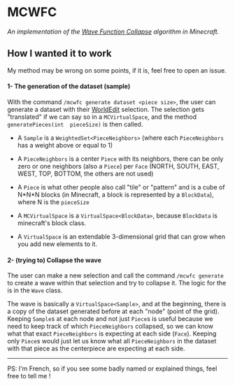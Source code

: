 # MCWFC
<i>An implementation of the [Wave Function Collapse](https://github.com/mxgmn/WaveFunctionCollapse)
algorithm in Minecraft.</i>


## How I wanted it to work
My method may be wrong on some points, if it is, feel free to open an issue.

#### 1- The generation of the dataset (sample)
With the command `/mcwfc generate dataset <piece size>`, the user can generate a dataset with their
[WorldEdit](https://intellectualsites.github.io/download/fawe.html) selection. The selection gets
"translated" if we can say so in a `MCVirtualSpace`, and the method `generatePieces(int 
pieceSize)` is then called.

- A `Sample` is a `WeightedSet<PieceNeighbors>` (where each `PieceNeighbors` has a weight above or equal
to 1)
- A `PieceNeighbors` is a center `Piece` with its neighbors, there can be only zero or one neighbors
  (also a `Piece`) per `Face` (NORTH, SOUTH, EAST, WEST, TOP, BOTTOM, the others are not used)
- A `Piece` is what other people also call "tile" or "pattern" and is a cube of N\*N\*N blocks (in 
  Minecraft, a block is represented by a `BlockData`), where N is the `pieceSize`


- A `MCVirtualSpace` is a `VirtualSpace<BlockData>`, because `BlockData` is minecraft's block class.
- A `VirtualSpace` is an extendable 3-dimensional grid that can grow when you add new elements to it.

#### 2- (trying to) Collapse the wave
The user can make a new selection and call the command `/mcwfc generate` to create a wave within that
selection and try to collapse it. The logic for the is in the `Wave` class.

The wave is basically a `VirtualSpace<Sample>`, and at the beginning, there is a copy of the dataset
generated before at each "node" (point of the grid). Keeping `Sample`s at each node and not just
`Piece`s is useful because we need to keep track of which `PieceNeighbors` collapsed, so we can know
what that exact `PieceNeighbors` is expecting at each side (`Face`). Keeping only `Piece`s would just
let us know what all `PieceNeighbors` in the dataset with that piece as the centerpiece are expecting
at each side.

***
PS: I'm French, so if you see some badly named or explained things, feel free to tell me !
